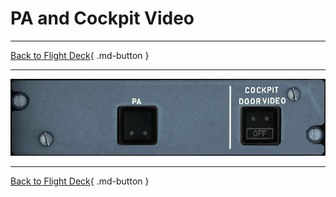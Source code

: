 # PA and Cockpit Video

---

[Back to Flight Deck](../index.md){ .md-button }

---


![PA and Cockpit Video Panel](../../../assets/a32nx-briefing/overhead-panel/pa-cockpit-video.jpg "PA and Cockpit Video Panel")

<!-- TODO -->


---

[Back to Flight Deck](../index.md){ .md-button }

